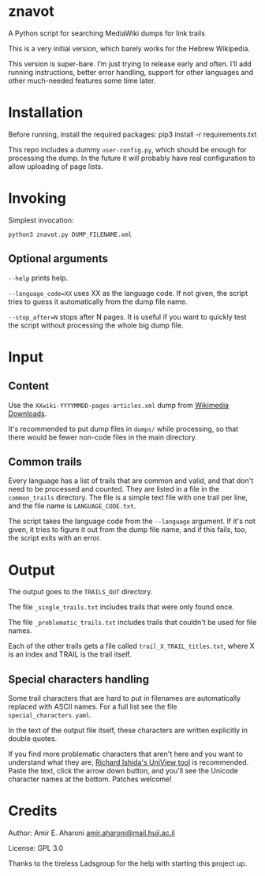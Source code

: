 # znavot
A Python script for searching MediaWiki dumps for link trails

This is a very initial version, which barely works for the Hebrew Wikipedia.

This version is super-bare. I’m just trying to release early and often.
I’ll add running instructions, better error handling, support for other languages
and other much-needed features some time later.

# Installation
Before running, install the required packages:
    pip3 install -r requirements.txt

This repo includes a dummy `user-config.py`, which should be enough
for processing the dump. In the future it will probably have real configuration
to allow uploading of page lists.

# Invoking
Simplest invocation:

    python3 znavot.py DUMP_FILENAME.xml

## Optional arguments
`--help` prints help.

`--language_code=XX` uses XX as the language code. If not given, the script
tries to guess it automatically from the dump file name.

`--stop_after=N` stops after N pages. It is useful if you want to quickly
test the script without processing the whole big dump file.

# Input
## Content
Use the `XXwiki-YYYYMMDD-pages-articles.xml` dump from
[Wikimedia Downloads](http://download.wikimedia.org/).

It's recommended to put dump files in `dumps/` while processing,
so that there would be fewer non-code files in the main directory.

## Common trails
Every language has a list of trails that are common and valid, and that
don't need to be processed and counted. They are listed in a file in
the `common_trails` directory. The file is a simple text file with one trail
per line, and the file name is `LANGUAGE_CODE.txt`.

The script takes the language code from the `--language` argument.
If it's not given, it tries to figure it out from the dump file name,
and if this fails, too, the script exits with an error.

# Output
The output goes to the `TRAILS_OUT` directory.

The file `_single_trails.txt` includes trails that were only found once.

The file `_problematic_trails.txt` includes trails that couldn't be used for
file names.

Each of the other trails gets a file called `trail_X_TRAIL_titles.txt`,
where X is an index and TRAIL is the trail itself.

## Special characters handling
Some trail characters that are hard to put in filenames are automatically
replaced with ASCII names. For a full list see the file
`special_characters.yaml`.

In the text of the output file itself, these characters are written explicitly
in double quotes.

If you find more problematic characters that aren't here and you want
to understand what they are,
[Richard Ishida's UniView tool](https://r12a.github.io/uniview/)
is recommended. Paste the text, click the arrow down button, and you'll
see the Unicode character names at the bottom. Patches welcome!

# Credits
Author: Amir E. Aharoni <amir.aharoni@mail.huji.ac.il>

License: GPL 3.0

Thanks to the tireless Ladsgroup for the help with starting this project up.
